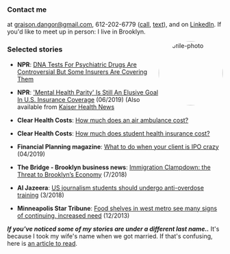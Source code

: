 <head>
  <title>Graison Dangor - Reporting on mental health and the business of healthcare</title>
</head>

### Contact me
at <graison.dangor@gmail.com>, 612-202-6779 ([call](tel:6122026779), <a href="sms:+16122026779">text</a>), and on [LinkedIn](https://linkedin.com/in/graisondangor). If you'd like to meet up in person: I live in Brooklyn.

<a href="https://ibb.co/Rp1fKPh"><img src="https://i.ibb.co/HD06yYN/IMG-9997.jpg" alt="profile-photo" style="border-radius: 75%; float: right; width:150px;"></a>

### Selected stories

- **NPR**: [DNA Tests For Psychiatric Drugs Are Controversial But Some Insurers Are Covering Them](https://www.npr.org/sections/health-shots/2019/10/17/766473930/dna-tests-for-psychiatric-drugs-are-controversial-but-some-insurers-are-covering)
- **NPR**: ['Mental Health Parity' Is Still An Elusive Goal In U.S. Insurance Coverage](https://www.npr.org/sections/health-shots/2019/06/07/730404539/mental-health-parity-is-still-an-elusive-goal-in-u-s-insurance-coverage) (06/2019) (Also available from [Kaiser Health News](https://khn.org/news/legal-promise-of-equal-mental-health-treatment-often-falls-short/)

- **Clear Health Costs**: [How much does an air ambulance cost?](https://clearhealthcosts.com/blog/2019/10/how-much-does-an-air-ambulance-cost/)

- **Clear Health Costs**: [How much does student health insurance cost?](https://clearhealthcosts.com/blog/2019/09/how-much-does-student-health-insurance-cost/)

- **Financial Planning magazine**: [What to do when your client is IPO crazy](https://www.financial-planning.com/news/lyft-uber-pinterest-slack-should-your-clients-buy-ipos) (04/2019)

- **The Bridge - Brooklyn business news**: [Immigration Clampdown: the Threat to Brooklyn’s Economy](https://thebridgebk.com/immigration-clampdown-threat-brooklyns-economy/) (7/2018)

- **Al Jazeera**: [US journalism students should undergo anti-overdose training](https://www.aljazeera.com/indepth/opinion/journalism-students-undergo-anti-overdose-training-180315125055224.html) (3/2018)

- **Minneapolis Star Tribune**: [Food shelves in west metro see many signs of continuing, increased need](http://www.startribune.com/food-shelves-in-west-metro-see-many-signs-of-continuing-increased-need/236073631/) (12/2013)


***If you've noticed some of my stories are under a different last name..***
It's because I took my wife's name when we got married. If that's confusing, here is [an article to read](https://www.bbc.com/news/stories-42720646).
